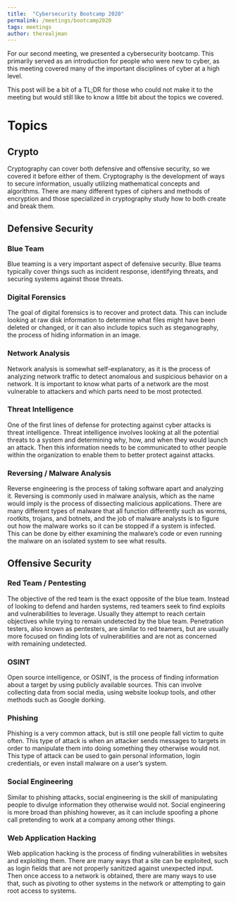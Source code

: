 ```yaml
---
title:  "Cybersecurity Bootcamp 2020"
permalink: /meetings/bootcamp2020
tags: meetings
author: therealjman
---
```


For our second meeting, we presented a cybersecurity bootcamp. This primarily served as an introduction for people who were new to cyber, as this meeting covered many of the important disciplines of cyber at a high level.

This post will be a bit of a TL;DR for those who could not make it to the meeting but would still like to know a little bit about the topics we covered.

# Topics

## Crypto

Cryptography can cover both defensive and offensive security, so we covered it before either of them. Cryptography is the development of ways to secure information, usually utilizing mathematical concepts and algorithms. There are many different types of ciphers and methods of encryption and those specialized in cryptography study how to both create and break them.

## Defensive Security

### Blue Team

Blue teaming is a very important aspect of defensive security. Blue teams typically cover things such as incident response, identifying threats, and securing systems against those threats.

### Digital Forensics

The goal of digital forensics is to recover and protect data. This can include looking at raw disk information to determine what files might have been deleted or changed, or it can also include topics such as steganography, the process of hiding information in an image.

### Network Analysis

Network analysis is somewhat self-explanatory, as it is the process of analyzing network traffic to detect anomalous and suspicious behavior on a network. It is important to know what parts of a network are the most vulnerable to attackers and which parts need to be most protected.

### Threat Intelligence

One of the first lines of defense for protecting against cyber attacks is threat intelligence. Threat intelligence involves looking at all the potential threats to a system and determining why, how, and when they would launch an attack. Then this information needs to be communicated to other people within the organization to enable them to better protect against attacks.

### Reversing / Malware Analysis

Reverse engineering is the process of taking software apart and analyzing it. Reversing is commonly used in malware analysis, which as the name would imply is the process of dissecting malicious applications. There are many different types of malware that all function differently such as worms, rootkits, trojans, and botnets, and the job of malware analysts is to figure out how the malware works so it can be stopped if a system is infected. This can be done by either examining the malware’s code or even running the malware on an isolated system to see what results.

## Offensive Security

### Red Team / Pentesting

The objective of the red team is the exact opposite of the blue team. Instead of looking to defend and harden systems, red teamers seek to find exploits and vulnerabilities to leverage. Usually they attempt to reach certain objectives while trying to remain undetected by the blue team. Penetration testers, also known as pentesters, are similar to red teamers, but are usually more focused on finding lots of vulnerabilities and are not as concerned with remaining undetected.

### OSINT

Open source intelligence, or OSINT, is the process of finding information about a target by using publicly available sources. This can involve collecting data from social media, using website lookup tools, and other methods such as Google dorking.

### Phishing

Phishing is a very common attack, but is still one people fall victim to quite often. This type of attack is when an attacker sends messages to targets in order to manipulate them into doing something they otherwise would not. This type of attack can be used to gain personal information, login credentials, or even install malware on a user’s system.

### Social Engineering

Similar to phishing attacks, social engineering is the skill of manipulating people to divulge information they otherwise would not. Social engineering is more broad than phishing however, as it can include spoofing a phone call pretending to work at a company among other things.

### Web Application Hacking

Web application hacking is the process of finding vulnerabilities in websites and exploiting them. There are many ways that a site can be exploited, such as login fields that are not properly sanitized against unexpected input. Then once access to a network is obtained, there are many ways to use that, such as pivoting to other systems in the network or attempting to gain root access to systems.
